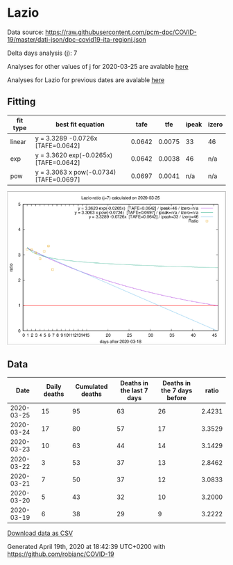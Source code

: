 # Lazio

Data source: https://raw.githubusercontent.com/pcm-dpc/COVID-19/master/dati-json/dpc-covid19-ita-regioni.json

Delta days analysis (j): 7

Analyses for other values of j for 2020-03-25 are avalable [here](../2020-03-25/README.md)

Analyses for Lazio for previous dates are avalable [here](../README.md)

## Fitting 
|fit type|best fit equation|tafe|tfe|ipeak|izero|
|-------|-----|--------|------|---|---|
|linear|y = 3.3289 -0.0726x  [TAFE=0.0642]|0.0642|0.0075|33|46|
|exp|y = 3.3620 exp(-0.0265x)  [TAFE=0.0642]|0.0642|0.0038|46|n/a|
|pow|y = 3.3063 x pow(-0.0734)  [TAFE=0.0697]|0.0697|0.0041|n/a|n/a|

![Plot](COVID-19_lazio_j7_2020-03-25.png)

## Data
|Date|Daily deaths|Cumulated deaths|Deaths in the last 7 days|Deaths in the 7 days before|ratio|
|----|----------|-----------|-------|--------------------|-----|
|2020-03-25|15|95|63|26|2.4231|
|2020-03-24|17|80|57|17|3.3529|
|2020-03-23|10|63|44|14|3.1429|
|2020-03-22|3|53|37|13|2.8462|
|2020-03-21|7|50|37|12|3.0833|
|2020-03-20|5|43|32|10|3.2000|
|2020-03-19|6|38|29|9|3.2222|

[Download data as CSV](COVID-19_lazio_j7_2020-03-25.csv)

Generated April 19th, 2020 at 18:42:39 UTC+0200 with https://github.com/robianc/COVID-19
